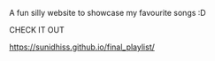 A fun silly website to showcase my favourite songs :D

CHECK IT OUT

https://sunidhiss.github.io/final_playlist/
